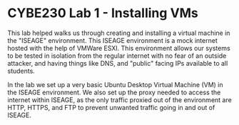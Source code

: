 # CYBE230 Lab 1 - Installing VMs

This lab helped walks us through creating and installing a virtual machine in the "ISEAGE" environment. This ISEAGE environment is a mock internet hosted with the help of VMWare ESXI. This environment allows our systems to be tested in isolation from the regular internet with no fear of an outside attacker, and having things like DNS, and "public" facing IPs available to all students.

In the lab we set up a very basic Ubuntu Desktop Virtual Machine (VM) in the ISEAGE environment. We also set up the proxy needed to access the internet within ISEAGE, as the only traffic proxied out of the environment are HTTP, HTTPS, and FTP to prevent unwanted traffic going in and out of ISEAGE.
